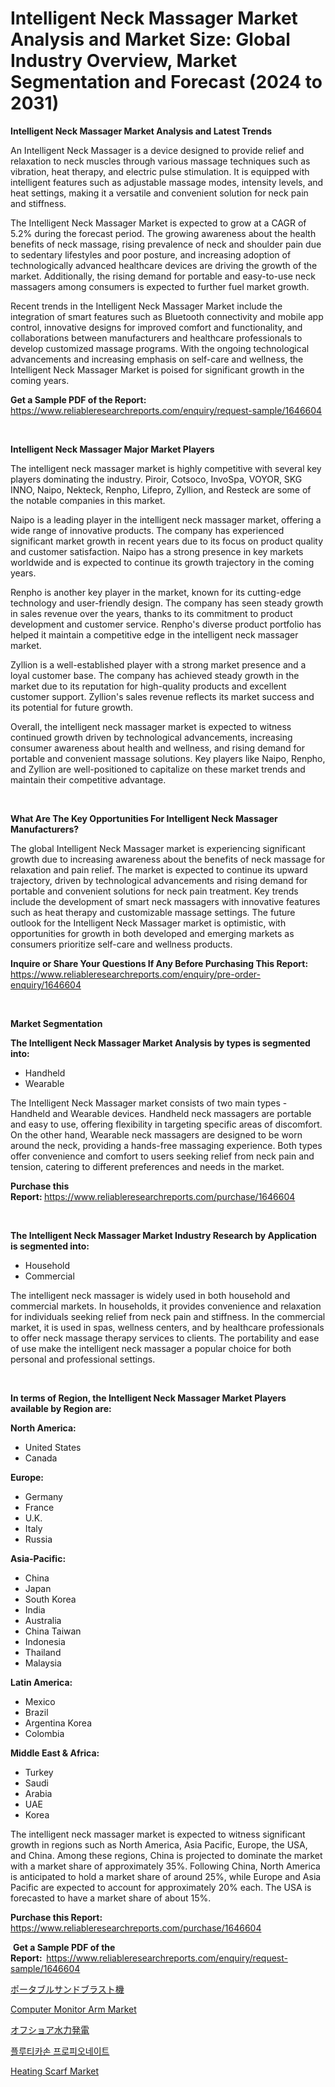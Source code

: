 <p><h1>Intelligent Neck Massager Market Analysis and Market Size: Global Industry Overview, Market Segmentation and Forecast (2024 to 2031)</h1></p><p><strong>Intelligent Neck Massager Market Analysis and Latest Trends</strong></p>
<p><p>An Intelligent Neck Massager is a device designed to provide relief and relaxation to neck muscles through various massage techniques such as vibration, heat therapy, and electric pulse stimulation. It is equipped with intelligent features such as adjustable massage modes, intensity levels, and heat settings, making it a versatile and convenient solution for neck pain and stiffness.</p><p>The Intelligent Neck Massager Market is expected to grow at a CAGR of 5.2% during the forecast period. The growing awareness about the health benefits of neck massage, rising prevalence of neck and shoulder pain due to sedentary lifestyles and poor posture, and increasing adoption of technologically advanced healthcare devices are driving the growth of the market. Additionally, the rising demand for portable and easy-to-use neck massagers among consumers is expected to further fuel market growth.</p><p>Recent trends in the Intelligent Neck Massager Market include the integration of smart features such as Bluetooth connectivity and mobile app control, innovative designs for improved comfort and functionality, and collaborations between manufacturers and healthcare professionals to develop customized massage programs. With the ongoing technological advancements and increasing emphasis on self-care and wellness, the Intelligent Neck Massager Market is poised for significant growth in the coming years.</p></p>
<p><strong>Get a Sample PDF of the Report:&nbsp;</strong> <a href="https://www.reliableresearchreports.com/enquiry/request-sample/1646604">https://www.reliableresearchreports.com/enquiry/request-sample/1646604</a></p>
<p>&nbsp;</p>
<p><strong>Intelligent Neck Massager Major Market Players</strong></p>
<p><p>The intelligent neck massager market is highly competitive with several key players dominating the industry. Piroir, Cotsoco, InvoSpa, VOYOR, SKG INNO, Naipo, Nekteck, Renpho, Lifepro, Zyllion, and Resteck are some of the notable companies in this market.</p><p>Naipo is a leading player in the intelligent neck massager market, offering a wide range of innovative products. The company has experienced significant market growth in recent years due to its focus on product quality and customer satisfaction. Naipo has a strong presence in key markets worldwide and is expected to continue its growth trajectory in the coming years.</p><p>Renpho is another key player in the market, known for its cutting-edge technology and user-friendly design. The company has seen steady growth in sales revenue over the years, thanks to its commitment to product development and customer service. Renpho's diverse product portfolio has helped it maintain a competitive edge in the intelligent neck massager market.</p><p>Zyllion is a well-established player with a strong market presence and a loyal customer base. The company has achieved steady growth in the market due to its reputation for high-quality products and excellent customer support. Zyllion's sales revenue reflects its market success and its potential for future growth.</p><p>Overall, the intelligent neck massager market is expected to witness continued growth driven by technological advancements, increasing consumer awareness about health and wellness, and rising demand for portable and convenient massage solutions. Key players like Naipo, Renpho, and Zyllion are well-positioned to capitalize on these market trends and maintain their competitive advantage.</p></p>
<p>&nbsp;</p>
<p><strong>What Are The Key Opportunities For Intelligent Neck Massager Manufacturers?</strong></p>
<p><p>The global Intelligent Neck Massager market is experiencing significant growth due to increasing awareness about the benefits of neck massage for relaxation and pain relief. The market is expected to continue its upward trajectory, driven by technological advancements and rising demand for portable and convenient solutions for neck pain treatment. Key trends include the development of smart neck massagers with innovative features such as heat therapy and customizable massage settings. The future outlook for the Intelligent Neck Massager market is optimistic, with opportunities for growth in both developed and emerging markets as consumers prioritize self-care and wellness products.</p></p>
<p><strong>Inquire or Share Your Questions If Any Before Purchasing This Report:</strong> <a href="https://www.reliableresearchreports.com/enquiry/pre-order-enquiry/1646604">https://www.reliableresearchreports.com/enquiry/pre-order-enquiry/1646604</a></p>
<p>&nbsp;</p>
<p><strong>Market Segmentation</strong></p>
<p><strong>The Intelligent Neck Massager Market Analysis by types is segmented into:</strong></p>
<p><ul><li>Handheld</li><li>Wearable</li></ul></p>
<p><p>The Intelligent Neck Massager market consists of two main types - Handheld and Wearable devices. Handheld neck massagers are portable and easy to use, offering flexibility in targeting specific areas of discomfort. On the other hand, Wearable neck massagers are designed to be worn around the neck, providing a hands-free massaging experience. Both types offer convenience and comfort to users seeking relief from neck pain and tension, catering to different preferences and needs in the market.</p></p>
<p><strong>Purchase this Report:&nbsp;</strong><a href="https://www.reliableresearchreports.com/purchase/1646604">https://www.reliableresearchreports.com/purchase/1646604</a></p>
<p>&nbsp;</p>
<p><strong>The Intelligent Neck Massager Market Industry Research by Application is segmented into:</strong></p>
<p><ul><li>Household</li><li>Commercial</li></ul></p>
<p><p>The intelligent neck massager is widely used in both household and commercial markets. In households, it provides convenience and relaxation for individuals seeking relief from neck pain and stiffness. In the commercial market, it is used in spas, wellness centers, and by healthcare professionals to offer neck massage therapy services to clients. The portability and ease of use make the intelligent neck massager a popular choice for both personal and professional settings.</p></p>
<p>&nbsp;</p>
<p><strong>In terms of Region, the Intelligent Neck Massager Market Players available by Region are:</strong></p>
<p>
    <p> <strong> North America: </strong>
        <ul>
            <li>United States</li>
            <li>Canada</li>
        </ul>
        </p> 
    <p> <strong> Europe: </strong>
        <ul>
            <li>Germany</li>
            <li>France</li>
            <li>U.K.</li>
            <li>Italy</li>
            <li>Russia</li>
        </ul>
        </p> 
    <p> <strong> Asia-Pacific: </strong>
        <ul>
            <li>China</li>
            <li>Japan</li>
            <li>South Korea</li>
            <li>India</li>
            <li>Australia</li>
            <li>China Taiwan</li>
            <li>Indonesia</li>
            <li>Thailand</li>
            <li>Malaysia</li>
        </ul>
        </p> 
    <p> <strong> Latin America: </strong>
        <ul>
            <li>Mexico</li>
            <li>Brazil</li>
            <li>Argentina Korea</li>
            <li>Colombia</li>
        </ul>
        </p> 
    <p> <strong> Middle East & Africa: </strong>
        <ul>
            <li>Turkey</li>
            <li>Saudi</li>
            <li>Arabia</li>
            <li>UAE</li>
            <li>Korea</li>
        </ul>
    </p>
    </p>
<p><p>The intelligent neck massager market is expected to witness significant growth in regions such as North America, Asia Pacific, Europe, the USA, and China. Among these regions, China is projected to dominate the market with a market share of approximately 35%. Following China, North America is anticipated to hold a market share of around 25%, while Europe and Asia Pacific are expected to account for approximately 20% each. The USA is forecasted to have a market share of about 15%.</p></p>
<p><strong>Purchase this Report: </strong><a href="https://www.reliableresearchreports.com/purchase/1646604">https://www.reliableresearchreports.com/purchase/1646604</a></p>
<p>&nbsp;<strong>Get a Sample PDF of the Report:&nbsp;&nbsp;</strong><a href="https://www.reliableresearchreports.com/enquiry/request-sample/1646604">https://www.reliableresearchreports.com/enquiry/request-sample/1646604</a></p>
<p><strong></strong></p>
<p><p><a href="https://medium.com/@novastamm2023/%E6%90%BA%E5%B8%AF%E7%94%A8%E7%A0%82%E5%99%B4%E5%B0%84%E6%A9%9F%E3%81%AE%E5%B8%82%E5%A0%B4%E8%AA%BF%E6%9F%BB%E3%83%AC%E3%83%9D%E3%83%BC%E3%83%88-%E3%81%9D%E3%81%AE%E6%AD%B4%E5%8F%B2%E3%81%8A%E3%82%88%E3%81%B32031%E5%B9%B4%E3%81%BE%E3%81%A7%E3%81%AE%E4%BA%88%E6%B8%AC-ded73a9d4dd5">ポータブルサンドブラスト機</a></p><p><a href="https://github.com/kosella/Market-Research-Report-List-2/blob/main/computer-monitor-arm-market.md">Computer Monitor Arm Market</a></p><p><a href="https://medium.com/@kelscdowell78456/%E6%B4%8B%E4%B8%8A%E6%B0%B4%E5%8A%9B%E7%99%BA%E9%9B%BB%E5%B8%82%E5%A0%B4%E8%AA%BF%E6%9F%BB%E3%83%AC%E3%83%9D%E3%83%BC%E3%83%88-%E3%81%9D%E3%81%AE%E6%AD%B4%E5%8F%B2%E3%81%A82031%E5%B9%B4%E3%81%BE%E3%81%A7%E3%81%AE%E4%BA%88%E6%B8%AC-0268c9bf6fb8">オフショア水力発電</a></p><p><a href="https://medium.com/@rickymetzdvm/%ED%94%8C%EB%A3%A8%ED%8B%B0%EC%B9%B4%EC%86%90-%ED%94%84%EB%A1%9C%ED%94%BC%EC%98%A4%EB%84%A4%EC%9D%B4%ED%8A%B8-%EC%8B%9C%EC%9E%A5-%EA%B2%BD%EC%9F%81-%EB%B6%84%EC%84%9D-%EC%8B%9C%EC%9E%A5-%EB%8F%99%ED%96%A5-%EB%B0%8F-2031%EB%85%84%EA%B9%8C%EC%A7%80%EC%9D%98-%EC%98%88%EC%B8%A1-9dbfeda70a45">플루티카손 프로피오네이트</a></p><p><a href="https://github.com/nathandecarvalho/Market-Research-Report-List-2/blob/main/heating-scarf-market.md">Heating Scarf Market</a></p></p>